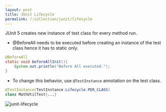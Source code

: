 ```yaml
---
layout: post
title: JUnit Lifecycle
permalink: /:collection/junit/lifecycle
---
```


JUnit 5 creates new instance of test class for every method run.

- @BeforeAll needs to be executed before creating an instance of the test class hence it has to static only.
```java
@BeforeAll
static void beforeAllInit(){
    System.out.println("Before All executed.");
}
```
- To change this behavior, use `@TestInstance` annotation on the test class.
```java
@TestInstance(TestInstance.Lifecycle.PER_CLASS)
class MathUtilTest{...}
```

![junit-lifecycle]({{site.cdn}}/junit/junit-lifecycle.png)
